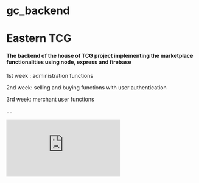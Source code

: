 # gc_backend
# Eastern TCG

#### The backend of the house of TCG project implementing the marketplace functionalities using node, express and firebase 

1st week : administration functions 

2nd week: selling and buying functions with user authentication 

3rd week: merchant user functions

....

![Eastern TCG logo](https://files.fm/thumb_show.php?i=uevf7etn9)

